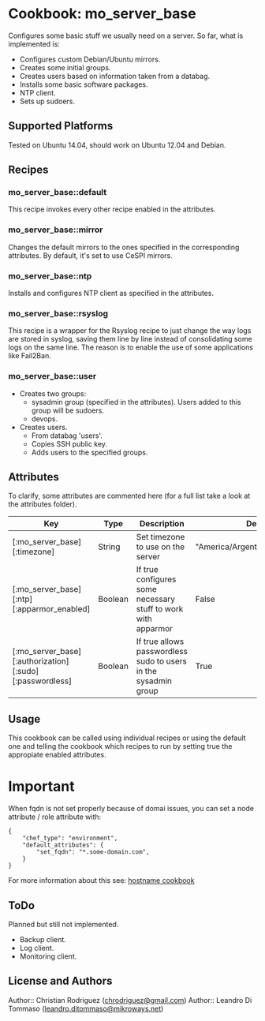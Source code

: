 # Cookbook: mo_server_base

Configures some basic stuff we usually need on a server. So far, what is implemented is:

* Configures custom Debian/Ubuntu mirrors.
* Creates some initial groups.
* Creates users based on information taken from a databag.
* Installs some basic software packages.
* NTP client.
* Sets up sudoers.

## Supported Platforms

Tested on Ubuntu 14.04, should work on Ubuntu 12.04 and Debian.

## Recipes

### mo_server_base::default

This recipe invokes every other recipe enabled in the attributes.

### mo_server_base::mirror

Changes the default mirrors to the ones specified in the corresponding attributes. By default, it's set to use CeSPI mirrors.

### mo_server_base::ntp

Installs and configures NTP client as specified in the attributes.

### mo_server_base::rsyslog

This recipe is a wrapper for the Rsyslog recipe to just change the way logs are stored in syslog, saving them line by line instead of consolidating some logs on the same line. The reason is to enable the use of some applications like Fail2Ban.

### mo_server_base::user

* Creates two groups:
  * sysadmin group (specified in the attributes). Users added to this group will be sudoers.
  * devops.
* Creates users.
  * From databag 'users'.
  * Copies SSH public key.
  * Adds users to the specified groups.

## Attributes

To clarify, some attributes are commented here (for a full list take a look at the attributes folder).

Key | Type | Description | Default
----|------|-------------|---------
[:mo_server_base][:timezone] | String | Set timezone to use on the server | "America/Argentina/Buenos_Aires"
[:mo_server_base][:ntp][:apparmor_enabled] | Boolean | If true configures some necessary stuff to work with apparmor | False
[:mo_server_base][:authorization][:sudo][:passwordless] | Boolean | If true allows passwordless sudo to users in the sysadmin group | True

## Usage

This cookbook can be called using individual recipes or using the default one and telling the cookbook which recipes to run by setting true the appropiate enabled attributes. 

# Important

When fqdn is not set properly because of domai issues, you can set a node attribute / role attribute with:

```
{
    "chef_type": "environment",
    "default_attributes": {
        "set_fqdn": "*.some-domain.com",
    }
}
```

For more information about this see: [hostname cookbook](https://supermarket.getchef.com/cookbooks/hostname)

## ToDo

Planned but still not implemented.

* Backup client.
* Log client.
* Monitoring client.

## License and Authors

Author:: Christian Rodriguez (<chrodriguez@gmail.com>)
Author:: Leandro Di Tommaso (<leandro.ditommaso@mikroways.net>)
